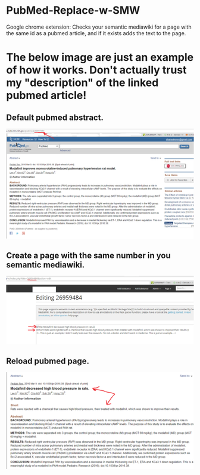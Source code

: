 # PubMed-Replace-w-SMW
Google chrome extension: Checks your semantic mediawiki for a page with the same id as a pubmed article, and if it exists adds the text to the page.

# The below image are just an example of how it works. Don't actually trust my "description" of the linked pubmed article!
## Default pubmed abstract.
![Alt text](1.png)
## Create a page with the same number in you semantic mediawiki.
![Alt text](2.png)
## Reload pubmed page.
![Alt text](3.png)
